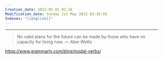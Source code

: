 ```yaml
---
Creation_date: 2022-05-01 03:16
Modification_date: Sunday 1st May 2022 03:16:03
Indexes: "[[english]]"
---
```


----


> No valid plans for the future can be made by those who have no capacity for living now.
> — <cite>Alan Watts</cite>

https://www.grammarly.com/blog/modal-verbs/